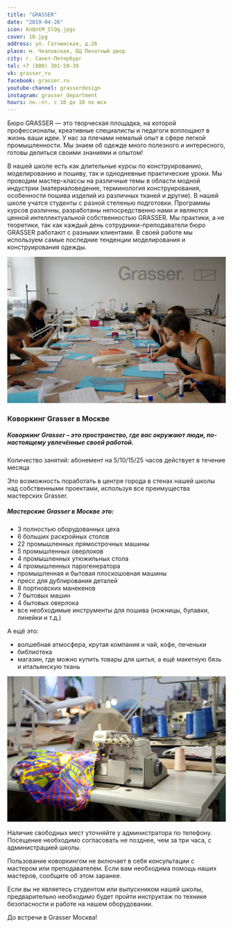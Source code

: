 ```yaml
---
title: "GRASSER"
date: "2019-04-26"
icon: KnQntM_SlOg.jpgs
cover: 10.jpg
address: ул. Гатчинская, д.26
place: м. Чкаловская, БЦ Печатный двор
city: г. Санкт-Петербург
tel: +7 (800) 301-59-39 
vk: grasser_ru
facebook: grasser.ru
youtube-channel: grasserdesign
instagram: grasser_department
hours: пн.-пт. с 10 до 18 по мск 
---
```


Бюро GRASSER — это творческая площадка, на которой профессионалы, креативные специалисты и педагоги воплощают в жизнь ваши идеи. У нас за плечами немалый опыт в сфере легкой промышленности. Мы знаем об одежде много полезного и интересного, готовы делиться своими знаниями и опытом!

В нашей школе есть как длительные курсы по конструированию, моделированию и пошиву, так и однодневные практические уроки. Мы проводим мастер-классы на различные темы в области модной индустрии (материаловедение, терминология конструирования, особенности пошива изделий из различных тканей и другие). В нашей школе учатся студенты с разной степенью подготовки. Программы курсов различны, разработаны непосредственно нами и являются ценной интеллектуальной собственностью GRASSER. Мы практики, а не теоретики, так как каждый день сотрудники-преподаватели бюро GRASSER работают с разными клиентами. В своей работе мы используем самые последние тенденции моделирования и конструирования одежды.

![](./1rhYt2UMhG4.jpg)

### Коворкинг Grasser в Москве

##### Коворкинг Grasser – это пространство, где вас окружают люди, по-настоящему увлечённые своей работой.

Количество занятий: абонемент на 5/10/15/25 часов действует в течение месяца

Это возможность поработать в центре города в стенах нашей школы над собственными проектами, используя все преимущества мастерских Grasser.

##### Мастерские Grasser в Москве это:

- 3 полностью оборудованных цеха
- 6 больших раскройных столов
- 22 промышленных прямострочных машины
- 5 промышленных оверлоков
- 4 промышленных утюжильных стола
- 4 промышленных парогенератора
- промышленная и бытовая плоскошовная машины
- пресс для дублирования деталей
- 8 портновских манекенов
- 7 бытовых машин
- 4 бытовых оверлока
- все необходимые инструменты для пошива (ножницы, булавки, линейки и т.д.)

А ещё это:

- волшебная атмосфера, крутая компания и чай, кофе, печеньки
- библиотека
- магазин, где можно купить товары для шитья, а ещё макетную бязь и итальянскую ткань

![](./10.jpg)

Наличие свободных мест уточняйте у администратора по телефону. Посещение необходимо согласовать не позднее, чем за три часа, с администрацией школы.

Пользование коворкингом не включает в себя консультации с мастером или преподавателем. Если вам необходима помощь наших мастеров, сообщите об этом заранее.

Если вы не являетесь студентом или выпускником нашей школы, предварительно необходимо будет пройти инструктаж по технике безопасности и работе на нашем оборудовании.

До встречи в Grasser Москва!

